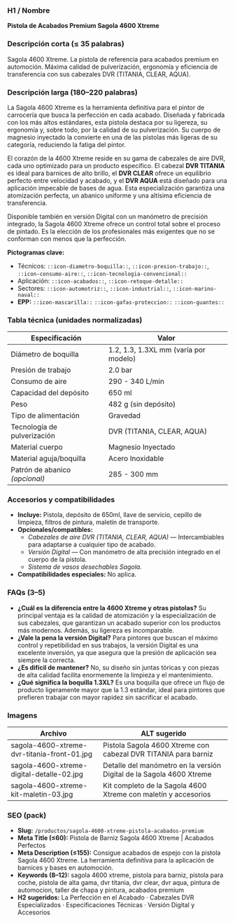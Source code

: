 ### H1 / Nombre
**Pistola de Acabados Premium Sagola 4600 Xtreme**

### Descripción corta (≤ 35 palabras)
Sagola 4600 Xtreme. La pistola de referencia para acabados premium en automoción. Máxima calidad de pulverización, ergonomía y eficiencia de transferencia con sus cabezales DVR (TITANIA, CLEAR, AQUA).

### Descripción larga (180–220 palabras)
La Sagola 4600 Xtreme es la herramienta definitiva para el pintor de carrocería que busca la perfección en cada acabado. Diseñada y fabricada con los más altos estándares, esta pistola destaca por su ligereza, su ergonomía y, sobre todo, por la calidad de su pulverización. Su cuerpo de magnesio inyectado la convierte en una de las pistolas más ligeras de su categoría, reduciendo la fatiga del pintor.

El corazón de la 4600 Xtreme reside en su gama de cabezales de aire DVR, cada uno optimizado para un producto específico. El cabezal **DVR TITANIA** es ideal para barnices de alto brillo, el **DVR CLEAR** ofrece un equilibrio perfecto entre velocidad y acabado, y el **DVR AQUA** está diseñado para una aplicación impecable de bases de agua. Esta especialización garantiza una atomización perfecta, un abanico uniforme y una altísima eficiencia de transferencia.

Disponible también en versión Digital con un manómetro de precisión integrado, la Sagola 4600 Xtreme ofrece un control total sobre el proceso de pintado. Es la elección de los profesionales más exigentes que no se conforman con menos que la perfección.

**Pictogramas clave:**
- Técnicos: `::icon-diametro-boquilla::`, `::icon-presion-trabajo::`, `::icon-consumo-aire::`, `::icon-tecnologia-convencional::`
- Aplicación: `::icon-acabados::`, `::icon-retoque-detalle::`
- Sectores: `::icon-automotriz::`, `::icon-industrial::`, `::icon-marino-naval::`
- **EPP:** `::icon-mascarilla::` `::icon-gafas-proteccion::` `::icon-guantes::`

### Tabla técnica (unidades normalizadas)
| **Especificación** | **Valor** |
|---|---|
| Diámetro de boquilla | 1.2, 1.3, 1.3XL mm (varía por modelo) |
| Presión de trabajo | 2.0 bar |
| Consumo de aire | 290 - 340 L/min |
| Capacidad del depósito | 650 ml |
| Peso | 482 g (sin depósito) |
| Tipo de alimentación | Gravedad |
| Tecnología de pulverización | DVR (TITANIA, CLEAR, AQUA) |
| Material cuerpo | Magnesio Inyectado |
| Material aguja/boquilla | Acero Inoxidable |
| Patrón de abanico *(opcional)* | 285 - 300 mm |

### Accesorios y compatibilidades
- **Incluye:** Pistola, depósito de 650ml, llave de servicio, cepillo de limpieza, filtros de pintura, maletín de transporte.
- **Opcionales/compatibles:**
  - *Cabezales de aire DVR (TITANIA, CLEAR, AQUA)* — Intercambiables para adaptarse a cualquier tipo de acabado.
  - *Versión Digital* — Con manómetro de alta precisión integrado en el cuerpo de la pistola.
  - *Sistema de vasos desechables Sagola.*
- **Compatibilidades especiales:** No aplica.

### FAQs (3–5)
- **¿Cuál es la diferencia entre la 4600 Xtreme y otras pistolas?** Su principal ventaja es la calidad de atomización y la especialización de sus cabezales, que garantizan un acabado superior con los productos más modernos. Además, su ligereza es incomparable.
- **¿Vale la pena la versión Digital?** Para pintores que buscan el máximo control y repetibilidad en sus trabajos, la versión Digital es una excelente inversión, ya que asegura que la presión de aplicación sea siempre la correcta.
- **¿Es difícil de mantener?** No, su diseño sin juntas tóricas y con piezas de alta calidad facilita enormemente la limpieza y el mantenimiento.
- **¿Qué significa la boquilla 1.3XL?** Es una boquilla que ofrece un flujo de producto ligeramente mayor que la 1.3 estándar, ideal para pintores que prefieren trabajar con mayor rapidez sin sacrificar el acabado.

### Imagens
| Archivo | ALT sugerido |
|---|---|
| sagola-4600-xtreme-dvr-titania-front-01.jpg | Pistola Sagola 4600 Xtreme con cabezal DVR TITANIA para barniz |
| sagola-4600-xtreme-digital-detalle-02.jpg | Detalle del manómetro en la versión Digital de la Sagola 4600 Xtreme |
| sagola-4600-xtreme-kit-maletin-03.jpg | Kit completo de la Sagola 4600 Xtreme con maletín y accesorios |

### SEO (pack)
- **Slug:** `/productos/sagola-4600-xtreme-pistola-acabados-premium`
- **Meta Title (≤60):** Pistola de Barniz Sagola 4600 Xtreme | Acabados Perfectos
- **Meta Description (≤155):** Consigue acabados de espejo con la pistola Sagola 4600 Xtreme. La herramienta definitiva para la aplicación de barnices y bases en automoción.
- **Keywords (8–12):** sagola 4600 xtreme, pistola para barniz, pistola para coche, pistola de alta gama, dvr titania, dvr clear, dvr aqua, pintura de automocion, taller de chapa y pintura, acabados premium
- **H2 sugeridos:** La Perfección en el Acabado · Cabezales DVR Especializados · Especificaciones Técnicas · Versión Digital y Accesorios